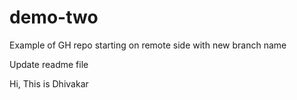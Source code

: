 # demo-two
Example of GH repo starting on remote side with new branch name

Update readme file 

Hi, This is Dhivakar


